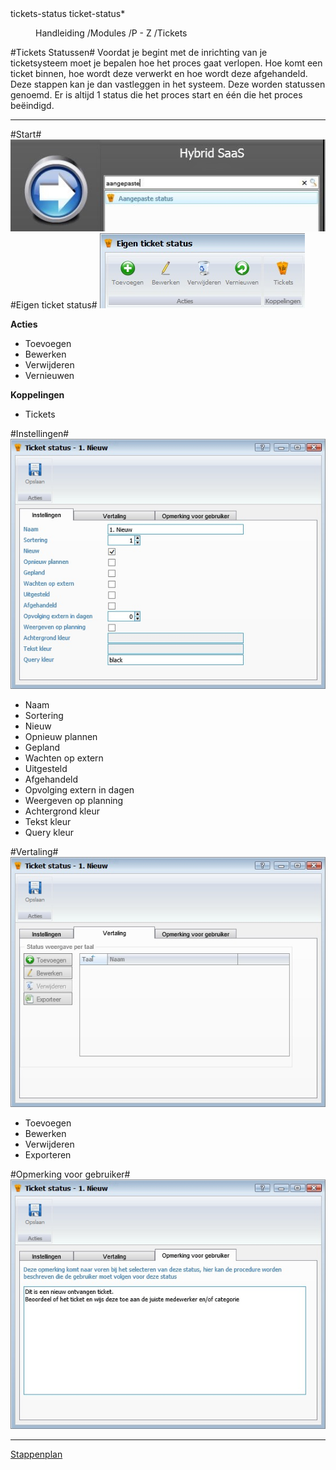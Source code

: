 <properties>
	<page>
		<title>tickets-status</title>
		<description>tickets-status</description>
		<context>ticket-status*</context>
	</page>
	<menu>
		<position>Handleiding /Modules /P - Z /Tickets</position>
		<title>Tickets Statussen</title>
		<sort></sort>
	</menu>
</properties>

#Tickets Statussen#
Voordat je begint met de inrichting van je ticketsysteem moet je bepalen hoe het proces gaat verlopen. Hoe komt een ticket binnen, hoe wordt deze verwerkt en hoe wordt deze afgehandeld. Deze stappen kan je dan vastleggen in het systeem. Deze worden statussen genoemd. Er is altijd 1 status die het proces start en één die het proces beëindigd.

----------
#Start#
![](images/status-start.JPg)
#Eigen ticket status#
![](images/status-buttonbalk.jpg)

**Acties**

- Toevoegen
- Bewerken
- Verwijderen
- Vernieuwen

**Koppelingen**

- Tickets

#Instellingen#
![](images/status-instellingen.jpg)

- Naam
- Sortering
- Nieuw
- Opnieuw plannen
- Gepland
- Wachten op extern
- Uitgesteld
- Afgehandeld
- Opvolging extern in dagen
- Weergeven op planning
- Achtergrond kleur
- Tekst kleur
- Query kleur

#Vertaling#
![](images/status-vertaling.jpg)

- Toevoegen
- Bewerken
- Verwijderen
- Exporteren

#Opmerking voor gebruiker#
![](images/status-opmerking.jpg)



----------
[Stappenplan](http://hybridsaas.support/pages/handleiding/extra/omgeving)
